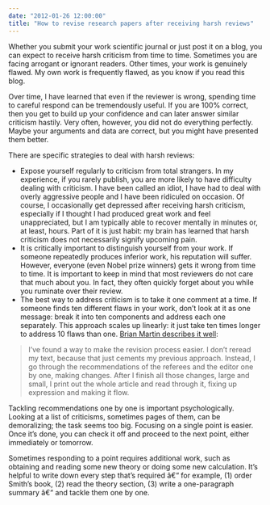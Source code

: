 ```yaml
---
date: "2012-01-26 12:00:00"
title: "How to revise research papers after receiving harsh reviews"
---
```




Whether you submit your work scientific journal or just post it on a blog, you can expect to receive harsh criticism from time to time. Sometimes you are facing arrogant or ignorant readers. Other times, your work is genuinely flawed. My own work is frequently flawed, as you know if you read this blog.

Over time, I have learned that even if the reviewer is wrong, spending time to careful respond can be tremendously useful. If you are 100% correct, then you get to build up your confidence and can later answer similar criticism hastily. Very often, however, you did not do everything perfectly. Maybe your arguments and data are correct, but you might have presented them better.

There are specific strategies to deal with harsh reviews:

- Expose yourself regularly to criticism from total strangers. In my experience, if you rarely publish, you are more likely to have difficulty dealing with criticism. I have been called an idiot, I have had to deal with overly aggressive people and I have been ridiculed on occasion. Of course, I occasionally get depressed after receiving harsh criticism, especially if I thought I had produced great work and feel unappreciated, but I am typically able to recover mentally in minutes or, at least, hours. Part of it is just habit: my brain has learned that harsh criticism does not necessarily signify upcoming pain. 
- It is critically important to distinguish yourself from your work. If someone repeatedly produces inferior work, his reputation will suffer. However, everyone (even Nobel prize winners) gets it wrong from time to time. It is important to keep in mind that most reviewers do not care that much about you. In fact, they often quickly forget about you while you ruminate over their review.
- The best way to address criticism is to take it one comment at a time. If someone finds ten different flaws in your work, don&rsquo;t look at it as one message: break it into ten components and address each one separately. This approach scales up linearly: it just take ten times longer to address 10 flaws than one. [Brian Martin describes it well](http://www.bmartin.cc/pubs/08jspsrr.html):<br/>

>I&rsquo;ve found a way to make the revision process easier. I don&rsquo;t reread my text, because that just cements my previous approach. Instead, I go through the recommendations of the referees and the editor one by one, making changes. After I finish all those changes, large and small, I print out the whole article and read through it, fixing up expression and making it flow.

Tackling recommendations one by one is important psychologically. Looking at a list of criticisms, sometimes pages of them, can be demoralizing; the task seems too big. Focusing on a single point is easier. Once it&rsquo;s done, you can check it off and proceed to the next point, either immediately or tomorrow.

Sometimes responding to a point requires additional work, such as obtaining and reading some new theory or doing some new calculation. It&rsquo;s helpful to write down every step that&rsquo;s required â€“ for example, (1) order Smith&rsquo;s book, (2) read the theory section, (3) write a one-paragraph summary â€“ and tackle them one by one.




